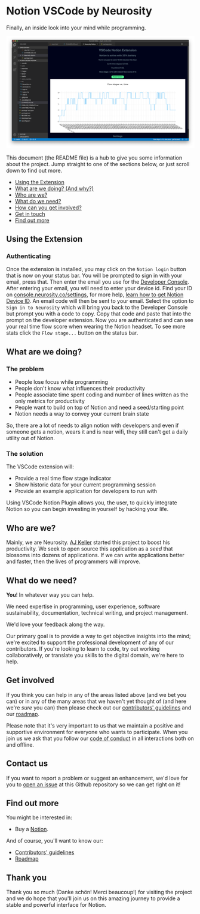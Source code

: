# Notion VSCode by Neurosity

Finally, an inside look into your mind while programming.

![Notion on VSCode Plugin](images/notionVSCodeExtension.png)

This document (the README file) is a hub to give you some information about the project. Jump straight to one of the sections below, or just scroll down to find out more.

- [Using the Extension](#using-the-extension)
- [What are we doing? (And why?)](#what-are-we-doing)
- [Who are we?](#who-are-we)
- [What do we need?](#what-do-we-need)
- [How can you get involved?](#get-involved)
- [Get in touch](#contact-us)
- [Find out more](#find-out-more)

## Using the Extension

### Authenticating

Once the extension is installed, you may click on the `Notion login` button that is now on your status bar. You will be prompted to sign in with your email, press that. Then enter the email you use for the [Developer Console](console.neurosity.co). After entering your email, you will need to enter your device id. Find your ID on [console.neurosity.co/settings](console.neurosity.co/settings), for more help, [learn how to get Notion Device ID](https://support.neurosity.co/hc/en-us/articles/360037198152-Get-Notion-Device-ID). An email code will then be sent to your email. Select the option to `Sign in to Neurosity` which will bring you back to the Developer Console but prompt you with a code to copy. Copy that code and paste that into the prompt on the developer extension. Now you are authenticated and can see your real time flow score when wearing the Notion headset. To see more stats click the `Flow stage...` button on the status bar.

## What are we doing?

### The problem

- People lose focus while programming
- People don't know what influences their productivity
- People associate time spent coding and number of lines written as the only metrics for productivity
- People want to build on top of Notion and need a seed/starting point
- Notion needs a way to convey your current brain state

So, there are a lot of needs to align notion with developers and even if someone gets a notion, wears it and is near wifi, they still can't get a daily utility out of Notion.

### The solution

The VSCode extension will:

- Provide a real time flow stage indicator
- Show historic data for your current programming session
- Provide an example application for developers to run with

Using VSCode Notion Plugin allows you, the user, to quickly integrate Notion so you can begin investing in yourself by hacking your life.

## Who are we?

Mainly, we are Neurosity. [AJ Keller](https://twitter.com/andrewjaykeller) started this project to boost his productivity. We seek to open source this application as a _seed_ that blossoms into dozens of applications. If we can write applications better and faster, then the lives of programmers will improve.

## What do we need?

**You**! In whatever way you can help.

We need expertise in programming, user experience, software sustainability, documentation, technical writing, and project management.

We'd love your feedback along the way.

Our primary goal is to provide a way to get objective insights into the mind; we're excited to support the professional development of any of our contributors. If you're looking to learn to code, try out working collaboratively, or translate you skills to the digital domain, we're here to help.

## Get involved

If you think you can help in any of the areas listed above (and we bet you can) or in any of the many areas that we haven't yet thought of (and here we're _sure_ you can) then please check out our [contributors' guidelines](CONTRIBUTING.md) and our [roadmap](ROADMAP.md).

Please note that it's very important to us that we maintain a positive and supportive environment for everyone who wants to participate. When you join us we ask that you follow our [code of conduct](CODE_OF_CONDUCT.md) in all interactions both on and offline.

## Contact us

If you want to report a problem or suggest an enhancement, we'd love for you to [open an issue](../../issues) at this Github repository so we can get right on it!

## Find out more

You might be interested in:

- Buy a [Notion](https://neurosity.co).

And of course, you'll want to know our:

- [Contributors' guidelines](CONTRIBUTING.md)
- [Roadmap](ROADMAP.md)

## Thank you

Thank you so much (Danke schön! Merci beaucoup!) for visiting the project and we do hope that you'll join us on this amazing journey to provide a stable and powerful interface for Notion.
